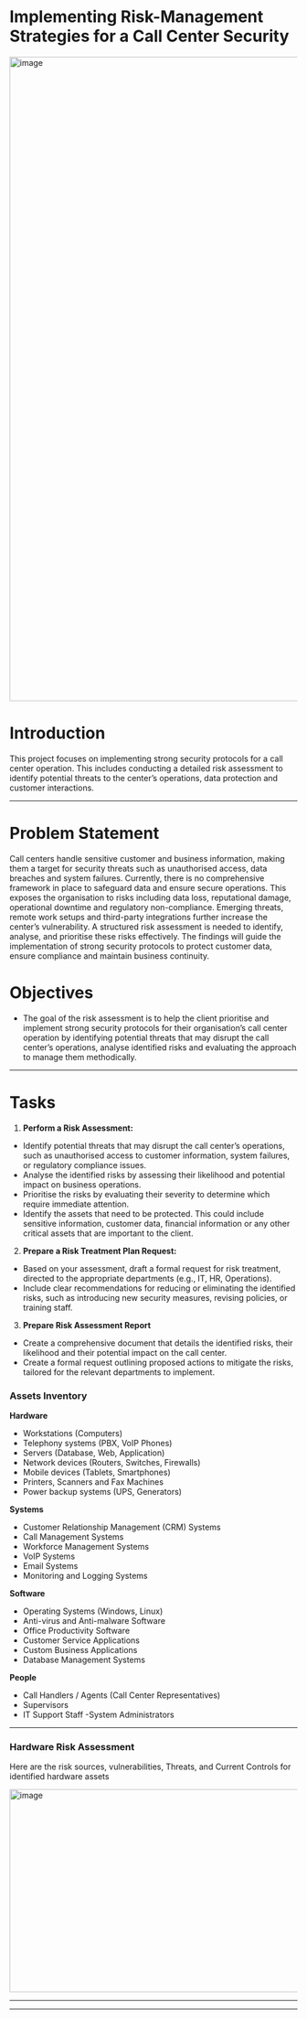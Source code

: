 # Implementing Risk-Management Strategies for a Call Center Security
<img width="2048" height="1127" alt="image" src="https://github.com/user-attachments/assets/73c4c696-52b4-4a11-8cf0-3ac62e46999b" />

# Introduction 
 This project focuses on implementing strong security protocols for a call center operation. This includes conducting a detailed risk assessment to identify potential threats to the center’s operations, data protection and customer interactions.

---
# Problem Statement
Call centers handle sensitive customer and business information, making them a target for security threats such as unauthorised access, data breaches and system failures. Currently, there is no comprehensive framework in place to safeguard data and ensure secure operations. This exposes the organisation to risks including data loss, reputational damage, operational downtime and regulatory non-compliance. Emerging threats, remote work setups and third-party integrations further increase the center’s vulnerability. A structured risk assessment is needed to identify, analyse, and prioritise these risks effectively. The findings will guide the implementation of strong security protocols to protect customer data, ensure compliance and maintain business continuity.

# Objectives
- The goal of the risk assessment is to help the client prioritise and implement strong security protocols for their organisation’s call center operation by identifying potential threats that may disrupt the call center’s operations, analyse identified risks and evaluating the approach to manage them methodically.

---
# Tasks
1. **Perform a Risk Assessment:**
- Identify potential threats that may disrupt the call center’s operations, such as unauthorised access to customer information, system failures, or regulatory compliance issues.
- Analyse the identified risks by assessing their likelihood and potential impact on business operations.
- Prioritise the risks by evaluating their severity to determine which require immediate attention.
- Identify the assets that need to be protected. This could include sensitive information, customer data, financial information or any other critical assets that are important to the client.

2. **Prepare a Risk Treatment Plan Request:**
- Based on your assessment, draft a formal request for risk treatment, directed to the appropriate departments (e.g., IT, HR, Operations).
- Include clear recommendations for reducing or eliminating the identified risks, such as introducing new security measures, revising policies, or training staff.

3. **Prepare Risk Assessment Report**
 - Create a comprehensive document that details the identified risks, their likelihood and their potential impact on the call center.
- Create a formal request outlining proposed actions to mitigate the risks, tailored for the relevant departments to implement.

### Assets Inventory

**Hardware**
- Workstations (Computers)
- Telephony systems (PBX, VoIP Phones)
- Servers (Database, Web, Application)
- Network devices (Routers, Switches, Firewalls)
- Mobile devices (Tablets, Smartphones)
- Printers, Scanners and Fax Machines
- Power backup systems (UPS, Generators)

**Systems**
- Customer Relationship Management (CRM) Systems
- Call Management Systems
- Workforce Management Systems
- VoIP Systems
- Email Systems
- Monitoring and Logging Systems

**Software**
- Operating Systems (Windows, Linux)
- Anti-virus and Anti-malware Software
- Office Productivity Software
- Customer Service Applications
- Custom Business Applications
- Database Management Systems

**People**
- Call Handlers / Agents (Call Center Representatives)
- Supervisors
- IT Support Staff
 -System Administrators

---

### Hardware Risk Assessment
 Here are the risk sources, vulnerabilities, Threats, and Current Controls for identified hardware assets

<img width="1492" height="355" alt="image" src="https://github.com/user-attachments/assets/04256a45-0701-47b3-ba79-d22912426914" />

---




---
